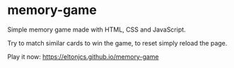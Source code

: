# memory-game
Simple memory game made with HTML, CSS and JavaScript.

Try to match similar cards to win the game, to reset simply reload the page.

Play it now: https://eltonjcs.github.io/memory-game
